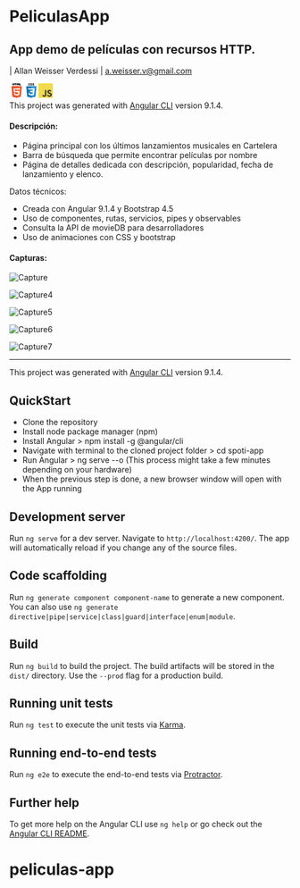 # PeliculasApp
## App demo de películas con recursos HTTP.
| Allan Weisser Verdessi
| a.weisser.v@gmail.com

<img align="left" alt="HTML5" width="26px" src="https://raw.githubusercontent.com/github/explore/80688e429a7d4ef2fca1e82350fe8e3517d3494d/topics/html/html.png" />
<img align="left" alt="CSS3" width="26px" src="https://raw.githubusercontent.com/github/explore/80688e429a7d4ef2fca1e82350fe8e3517d3494d/topics/css/css.png" />
<img align="left" alt="JavaScript" width="26px" src="https://raw.githubusercontent.com/github/explore/80688e429a7d4ef2fca1e82350fe8e3517d3494d/topics/javascript/javascript.png" />

<br>

This project was generated with [Angular CLI](https://github.com/angular/angular-cli) version 9.1.4.

#### Descripción:

  - Página principal con los últimos lanzamientos musicales en Cartelera
  - Barra de búsqueda que permite encontrar películas por nombre
  - Página de detalles dedicada con descripción, popularidad, fecha de lanzamiento y elenco.

Datos técnicos:

  - Creada con Angular 9.1.4 y Bootstrap 4.5
  - Uso de componentes, rutas, servicios, pipes y observables
  - Consulta la API de movieDB para desarrolladores
  - Uso de animaciones con CSS y bootstrap
  
  
  
  #### Capturas:
  
![Capture](https://user-images.githubusercontent.com/19677373/119238943-b3306c80-bb13-11eb-99a6-2704b9fd75c4.PNG)

![Capture4](https://user-images.githubusercontent.com/19677373/119238945-b62b5d00-bb13-11eb-82a0-a2f18050655c.PNG)

![Capture5](https://user-images.githubusercontent.com/19677373/119238950-b88db700-bb13-11eb-9780-5a18b271dab1.PNG)

![Capture6](https://user-images.githubusercontent.com/19677373/119238951-baf01100-bb13-11eb-9a60-89cd2c71a7fd.PNG)

![Capture7](https://user-images.githubusercontent.com/19677373/119238953-bcb9d480-bb13-11eb-919d-f45b6994a123.PNG)

----------

This project was generated with [Angular CLI](https://github.com/angular/angular-cli) version 9.1.4.


## QuickStart

- Clone the repository
- Install node package manager (npm)
- Install Angular > npm install -g @angular/cli
- Navigate with terminal to the cloned project folder > cd spoti-app
- Run Angular > ng serve --o (This process might take a few minutes depending on your hardware)
- When the previous step is done, a new browser window will open with the App running


## Development server

Run `ng serve` for a dev server. Navigate to `http://localhost:4200/`. The app will automatically reload if you change any of the source files.

## Code scaffolding

Run `ng generate component component-name` to generate a new component. You can also use `ng generate directive|pipe|service|class|guard|interface|enum|module`.

## Build

Run `ng build` to build the project. The build artifacts will be stored in the `dist/` directory. Use the `--prod` flag for a production build.

## Running unit tests

Run `ng test` to execute the unit tests via [Karma](https://karma-runner.github.io).

## Running end-to-end tests

Run `ng e2e` to execute the end-to-end tests via [Protractor](http://www.protractortest.org/).

## Further help

To get more help on the Angular CLI use `ng help` or go check out the [Angular CLI README](https://github.com/angular/angular-cli/blob/master/README.md).
# peliculas-app

